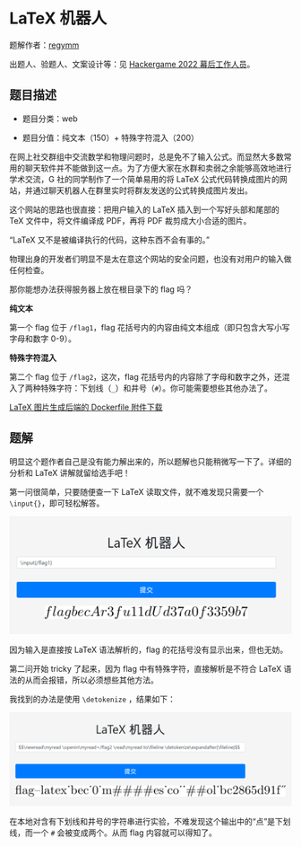 # LaTeX 机器人

题解作者：[regymm](https://github.com/regymm)

出题人、验题人、文案设计等：见 [Hackergame 2022 幕后工作人员](https://hack.lug.ustc.edu.cn/credits/)。

## 题目描述

- 题目分类：web

- 题目分值：纯文本（150）+ 特殊字符混入（200）

在网上社交群组中交流数学和物理问题时，总是免不了输入公式。而显然大多数常用的聊天软件并不能做到这一点。为了方便大家在水群和卖弱之余能够高效地进行学术交流，G 社的同学制作了一个简单易用的将 LaTeX 公式代码转换成图片的网站，并通过聊天机器人在群里实时将群友发送的公式转换成图片发出。

这个网站的思路也很直接：把用户输入的 LaTeX 插入到一个写好头部和尾部的 TeX 文件中，将文件编译成 PDF，再将 PDF 裁剪成大小合适的图片。

“LaTeX 又不是被编译执行的代码，这种东西不会有事的。”

物理出身的开发者们明显不是太在意这个网站的安全问题，也没有对用户的输入做任何检查。

那你能想办法获得服务器上放在根目录下的 flag 吗？

**纯文本**

第一个 flag 位于 `/flag1`，flag 花括号内的内容由纯文本组成（即只包含大写小写字母和数字 0-9）。

**特殊字符混入**

第二个 flag 位于 `/flag2`，这次，flag 花括号内的内容除了字母和数字之外，还混入了两种特殊字符：下划线（`_`）和井号（`#`）。你可能需要想些其他办法了。

[LaTeX 图片生成后端的 Dockerfile 附件下载](src/latexbot-backend.zip)

## 题解

明显这个题作者自己是没有能力解出来的，所以题解也只能稍微写一下了。详细的分析和 LaTeX 讲解就留给选手吧！

第一问很简单，只要随便查一下 LaTeX 读取文件，就不难发现只需要一个 `\input{}`，即可轻松解答。

![](pic/1.png)

因为输入是直接按 LaTeX 语法解析的，flag 的花括号没有显示出来，但也无妨。

第二问开始 tricky 了起来，因为 flag 中有特殊字符，直接解析是不符合 LaTeX 语法的从而会报错，所以必须想些其他方法。

我找到的办法是使用 `\detokenize` ，结果如下：

![](pic/2.png)

在本地对含有下划线和井号的字符串进行实验，不难发现这个输出中的“点”是下划线，而一个 `#` 会被变成两个。从而 flag 内容就可以得知了。
